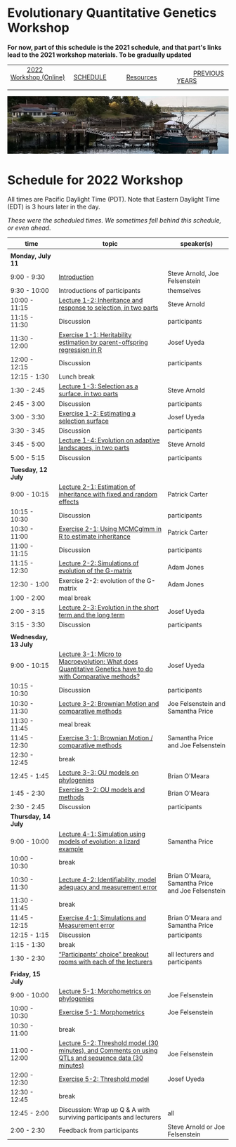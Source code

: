 
# Evolutionary Quantitative Genetics Workshop #

**For now, part of this schedule is the 2021 schedule, and that part's links lead to the 2021 workshop materials.  To be gradually updated**

|        |        |        |    |
|--------|---------------------------------------------|--------------------|------------------------------------------|
| &nbsp;&nbsp;&nbsp;&nbsp;&nbsp;&nbsp;&nbsp;&nbsp;&nbsp; [2022 Workshop (Online)](/index.html) &nbsp;&nbsp;&nbsp;&nbsp;&nbsp;&nbsp;&nbsp;&nbsp;&nbsp; | &nbsp;&nbsp;&nbsp;&nbsp;&nbsp;&nbsp;&nbsp;&nbsp;&nbsp;&nbsp;&nbsp;&nbsp; [SCHEDULE](/2022/schedule.html) &nbsp;&nbsp;&nbsp;&nbsp;&nbsp;&nbsp;&nbsp;&nbsp;&nbsp; | &nbsp;&nbsp;&nbsp;&nbsp;&nbsp;&nbsp;&nbsp;&nbsp;&nbsp;&nbsp;&nbsp;&nbsp; [Resources](/2022/resources.html) &nbsp;&nbsp;&nbsp;&nbsp;&nbsp;&nbsp;&nbsp;&nbsp;&nbsp; | &nbsp;&nbsp;&nbsp;&nbsp;&nbsp;&nbsp;&nbsp;&nbsp;&nbsp; [PREVIOUS YEARS](/2022/previous.html) &nbsp;&nbsp;&nbsp;&nbsp;&nbsp;&nbsp; |


<div align="left">
<img src="/media/FHLimage2018b.jpg" alt="FHL waterfront in 2018">
</div>

# Schedule for 2022 Workshop #

All times are Pacific Daylight Time (PDT).  Note that Eastern Daylight Time (EDT) is 3 hours later in the day.

<em>These were the scheduled times.  We sometimes fell behind this schedule, or even ahead.</em>

| time | topic  |  speaker(s) |
|---------|-------------|------------------|
| | | |
| **Monday, July 11**  |   |    |   
| 9:00 - 9:30 | [Introduction](lecture1-1.html) | Steve Arnold, Joe Felsenstein |
| 9:30 - 10:00 | Introductions of participants | themselves |
| 10:00 - 11:15 | [Lecture 1-2:  Inheritance and response to selection, in two parts](lecture1-2.html) | Steve Arnold | 
| 11:15 - 11:30 | Discussion | participants |
| 11:30 - 12:00 | [Exercise 1-1:  Heritability estimation by parent-offspring regression in R](exercise1-1.html) | Josef Uyeda |
| 12:00 - 12:15 | Discussion | participants |
| 12:15 - 1:30 | Lunch break |  |
| 1:30 - 2:45 | [Lecture 1-3:  Selection as a surface, in two parts](lecture1-3.html) | Steve Arnold |
| 2:45 - 3:00 | Discussion | participants |
| 3:00 - 3:30 | [Exercise 1-2:  Estimating a selection surface](exercise1-2.html)  | Josef Uyeda |
| 3:30 - 3:45 | Discussion | participants |
| 3:45 - 5:00 | [Lecture 1-4:  Evolution on adaptive landscapes, in two parts](lecture1-4.html) | Steve Arnold |
| 5:00 - 5:15 | Discussion | participants |
|  |  |  |
| **Tuesday, 12 July** | | |
| 9:00 - 10:15 | [Lecture 2-1:  Estimation of inheritance with fixed and random effects](lecture2-1.html) | Patrick Carter | 
| 10:15 - 10:30 | Discussion | participants |
| 10:30 - 11:00 | [Exercise 2-1:  Using MCMCglmm in R to estimate inheritance](exercise2-1.html) | Patrick Carter |
| 11:00 - 11:15 | Discussion | participants |
| 11:15 - 12:30 | [Lecture 2-2:  Simulations of evolution of the G-matrix](lecture2-2.html) | Adam Jones | 
| 12:30 - 1:00 | Exercise 2-2: evolution of the G-matrix | Adam Jones |
| 1:00 - 2:00 | meal break | 
| 2:00 - 3:15 | [Lecture 2-3:  Evolution in the short term and the long term](lecture2-3.html) | Josef Uyeda |
| 3:15 - 3:30 | Discussion | participants |
| | | |
| **Wednesday, 13 July** | | |
| 9:00 - 10:15 | [Lecture 3-1: Micro to Macroevolution: What does Quantitative Genetics have to do with Comparative methods?](lecture3-1.html) | Josef Uyeda | 
| 10:15 - 10:30 | Discussion | participants |
| 10:30 - 11:30 | [Lecture 3-2: Brownian Motion and comparative methods](lecture3-2.html) | Joe Felsenstein and Samantha Price |
| 11:30 - 11:45 | meal break | |
| 11:45 - 12:30 | [Exercise 3-1: Brownian Motion / comparative methods](exercise3-1.html) | Samantha Price and Joe Felsenstein | 
| 12:30 - 12:45 | break | |
| 12:45 - 1:45 | [Lecture 3-3: OU models on phylogenies](lecture3-3.html) | Brian O'Meara |
| 1:45 - 2:30 | [Exercise 3-2: OU models and methods](exercise3-2.html) | Brian O'Meara |
| 2:30 - 2:45 | Discussion | participants |
| **Thursday, 14 July** | | |
| 9:00 - 10:00 | [Lecture 4-1: Simulation using models of evolution: a lizard example](lecture4-1.html) | Samantha Price |
| 10:00 - 10:30 | break |  |
| 10:30 - 11:30 | [Lecture 4-2: Identifiability, model adequacy and measurement error](lecture4-2.html) | Brian O'Meara, Samantha Price and Joe Felsenstein | 
| 11:30 - 11:45 | break |  |
| 11:45 - 12:15 | [Exercise 4-1:  Simulations and Measurement error](exercise4-1.html) | Brian O'Meara and Samantha Price |
| 12:15 - 1:15 | Discussion | participants |
| 1:15 - 1:30 | break | |
| 1:30 - 2:30 | [“Participants' choice” breakout rooms with each of the lecturers](lecture4-3.html) | all lecturers and participants |
| | | |
| **Friday, 15 July** | | |
| 9:00 - 10:00 | [Lecture 5-1: Morphometrics on phylogenies](lecture5-1.html) | Joe Felsenstein |
| 10:00 - 10:30 | [Exercise 5-1: Morphometrics](exercise5-1.html) | Joe Felsenstein|
| 10:30 - 11:00 | break |  |
| 11:00 - 12:00 | [Lecture 5-2: Threshold model (30 minutes), and Comments on using QTLs and sequence data (30 minutes)](lecture5-2.md) | Joe Felsenstein |
| 12:00 - 12:30 | [Exercise 5-2: Threshold model](exercise5-2.html) | Josef Uyeda |
| 12:30 - 12:45 | break |  |
| 12:45 - 2:00 | Discussion: Wrap up Q & A with surviving participants and lecturers | all |
| 2:00 - 2:30 | Feedback from participants | Steve Arnold or Joe Felsenstein |
